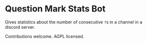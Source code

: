 # Question Mark Stats Bot

Gives statistics about the number of consecutive `?`s in a channel
in a discord server.

Contributions welcome. AGPL licensed.
